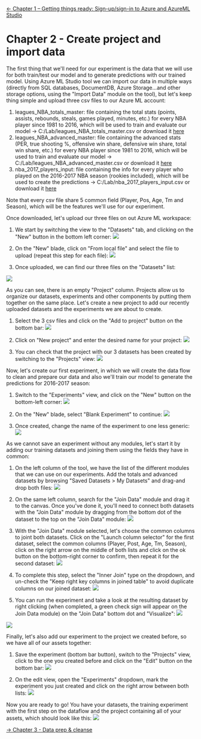 [<- Chapter 1 – Getting things ready: Sign-up/sign-in to Azure and AzureML Studio](./01-Sign-up:sign-in%20to%20Azure%20and%20AzureML%20Studio.md)

# Chapter 2 - Create project and import data

The first thing that we&#39;ll need for our experiment is the data that we will use for both train/test our model and to generate predictions with our trained model. Using Azure ML Studio tool we can import our data in multiple ways (directly from SQL databases, DocumentDB, Azure Storage...and other storage options, using the &quot;Import Data&quot; module on the tool), but let&#39;s keep thing simple and upload three csv files to our Azure ML account:

1. leagues\_NBA\_totals\_master: file containing the total stats (points, assists, rebounds, steals, games played, minutes, etc.) for every NBA player since 1981 to 2016, which will be used to train and evaluate our model -&gt; C:/Lab/leagues\_NBA\_totals\_master.csv or download it [here](https://aka.ms/nba-totals-master-mlfordevs)
2. leagues\_NBA\_advanced\_master: file containing the advanced stats (PER, true shooting %, offensive win share, defensive win share, total win share, etc.) for every NBA player since 1981 to 2016, which will be used to train and evaluate our model -&gt; C:/Lab/leagues\_NBA\_advanced\_master.csv or download it [here](https://aka.ms/nba-advanced-master-mlfordevs)
3. nba\_2017\_players\_input: file containing the info for every player who played on the 2016-2017 NBA season (rookies included), which will be used to create the predictions -&gt; C:/Lab/nba\_2017\_players\_input.csv or download it [here](https://aka.ms/nba-2017-players-input)

Note that every csv file share 5 common field (Player, Pos, Age, Tm and Season), which will be the features we&#39;ll use for our experiment.

Once downloaded, let&#39;s upload our three files on out Azure ML workspace:

1. We start by switching the view to the &quot;Datasets&quot; tab, and clicking on the &quot;New&quot; button in the bottom left corner:
![](./imgs/ML09.png)

2. On the &quot;New&quot; blade, click on &quot;From local file&quot; and select the file to upload (repeat this step for each file):
![](./imgs/ML10.png)

3. Once uploaded, we can find our three files on the &quot;Datasets&quot; list:

![](./imgs/ML11.png)


As you can see, there is an empty &quot;Project&quot; column. Projects allow us to organize our datasets, experiments and other components by putting them together on the same place. Let&#39;s create a new project to add our recently uploaded datasets and the experiments we are about to create.

1. Select the 3 csv files and click on the &quot;Add to project&quot; button on the bottom bar:
![](./imgs/ML12.png)

2. Click on &quot;New project&quot; and enter the desired name for your project:
![](./imgs/ML13.png)

3. You can check that the project with our 3 datasets has been created by switching to the &quot;Projects&quot; view:
![](./imgs/ML14.png)


Now, let&#39;s create our first experiment, in which we will create the data flow to clean and prepare our data and also we&#39;ll train our model to generate the predictions for 2016-2017 season:

1. Switch to the &quot;Experiments&quot; view, and click on the &quot;New&quot; button on the bottom-left corner:
![](./imgs/ML15.png)

2. On the &quot;New&quot; blade, select &quot;Blank Experiment&quot; to continue:
![](./imgs/ML16.png)

3. Once created, change the name of the experiment to one less generic:
![](./imgs/ML17.png)


As we cannot save an experiment without any modules, let&#39;s start it by adding our training datasets and joining them using the fields they have in common:

1. On the left column of the tool, we have the list of the different modules that we can use on our experiments. Add the totals and advanced datasets by browsing &quot;Saved Datasets &gt; My Datasets&quot; and drag-and drop both files:
![](./imgs/ML18.png)

2. On the same left column, search for the &quot;Join Data&quot; module and drag it to the canvas. Once you&#39;ve done it, you&#39;ll need to connect both datasets with the &quot;Join Data&quot; module by dragging from the bottom dot of the dataset to the top on the &quot;Join Data&quot; module:
![](./imgs/ML19.png)

3. With the &quot;Join Data&quot; module selected, let&#39;s choose the common columns to joint both datasets. Click on the &quot;Launch column selector&quot; for the first dataset, select the common columns (Player, Post, Age, Tm, Season), click on the right arrow on the middle of both lists and click on the ok button on the bottom-right corner to confirm, then repeat it for the second dataset:
![](./imgs/ML20.png)

4. To complete this step, select the &quot;Inner Join&quot; type on the dropdown, and un-check the &quot;Keep right key columns in joined table&quot; to avoid duplicate columns on our joined dataset:
![](./imgs/ML21.png)

5. You can run the experiment and take a look at the resulting dataset by right clicking (when completed, a green check sign will appear on the Join Data module) on the &quot;Join Data&quot; bottom dot and &quot;Visualize&quot;:
![](./imgs/ML22.png)

![](./imgs/ML23.png)


Finally, let&#39;s also add our experiment to the project we created before, so we have all of our assets together:

1. Save the experiment (bottom bar button), switch to the &quot;Projects&quot; view, click to the one you created before and click on the &quot;Edit&quot; button on the bottom bar:
![](./imgs/ML24.png)

2. On the edit view, open the &quot;Experiments&quot; dropdown, mark the experiment you just created and click on the right arrow between both lists:
![](./imgs/ML25.png)

Now you are ready to go! You have your datasets, the training experiment with the first step on the dataflow and the project containing all of your assets, which should look like this:
![](./imgs/ML26.png)

[-> Chapter 3 - Data prep & cleanse](./03-Data%20prep%20&%20cleanse.md)